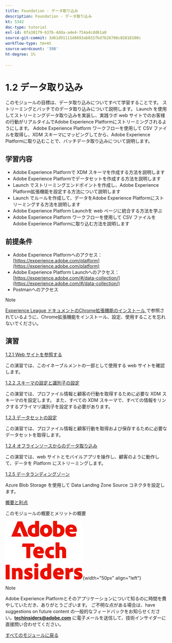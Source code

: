 ```yaml
---
title: Foundation - データ取り込み
description: Foundation - データ取り込み
kt: 5342
doc-type: tutorial
exl-id: 0fa38179-637b-4dda-a4e4-754a4cdd61a8
source-git-commit: 3d61d91111d8693ab031fbd7b26706c02818108c
workflow-type: tm+mt
source-wordcount: '398'
ht-degree: 1%

---
```


# 1.2 データ取り込み

このモジュールの目標は、データ取り込みについてすべて学習することです。 ストリーミングとバッチでのデータ取り込みについて説明します。 Launch を使用してストリーミングデータ取り込みを実装し、実践ラボ web サイトでのお客様の行動がリアルタイムでAdobe Experience Platformにストリーミングされるようにします。 Adobe Experience Platform ワークフローを使用して CSV ファイルを取得し、XDM スキーマにマッピングしてから、Adobe Experience Platformに取り込むことで、バッチデータ取り込みについて説明します。

## 学習内容

- Adobe Experience Platformで XDM スキーマを作成する方法を説明します
- Adobe Experience Platformでデータセットを作成する方法を説明します
- Launch でストリーミングエンドポイントを作成し、Adobe Experience Platform拡張機能を設定する方法について説明します
- Launch でルールを作成して、データをAdobe Experience Platformにストリーミングする方法を説明します
- Adobe Experience Platform Launchを web ページに統合する方法を学ぶ
- Adobe Experience Platform ワークフローを使用して CSV ファイルをAdobe Experience Platformに取り込む方法を説明します

## 前提条件

- Adobe Experience Platformへのアクセス：[https://experience.adobe.com/platform](https://experience.adobe.com/platform)
- Adobe Experience Platform Launchへのアクセス：[https://experience.adobe.com/#/data-collection/](https://experience.adobe.com/#/data-collection/)
- Postmanへのアクセス

>[!NOTE]
>
>[Experience League ドキュメントのChrome拡張機能のインストール ](../../../getting-started/gettingstarted/ex1.md) で参照されているように、Chrome拡張機能をインストール、設定、使用することを忘れないでください。

## 演習

[1.2.1 Web サイトを参照する](./ex1.md)

この演習では、このイネーブルメントの一部として使用する web サイトを確認します。

[1.2.2 スキーマの設定と識別子の設定](./ex2.md)

この演習では、プロファイル情報と顧客の行動を取得するために必要な XDM スキーマのを設定します。 また、すべての XDM スキーマで、すべての情報をリンクするプライマリ識別子を設定する必要があります。

[1.2.3 データセットの設定](./ex3.md)

この演習では、プロファイル情報と顧客行動を取得および保存するために必要なデータセットを取得します。

[1.2.4 オフラインソースからのデータ取り込み](./ex4.md)

この演習では、web サイトとモバイルアプリを操作し、顧客のように動作して、データを Platform にストリーミングします。

[1.2.5 データランディングゾーン](./ex5.md)

Azure Blob Storage を使用して Data Landing Zone Source コネクタを設定します。

[概要と利点](./summary.md)

このモジュールの概要とメリットの概要

![ 技術インサイダー ](./../../../../assets/images/techinsiders.png){width="50px" align="left"}

>[!NOTE]
>
>Adobe Experience Platformとそのアプリケーションについて知るのに時間を費やしていただき、ありがとうございます。 ご不明な点がある場合は、have suggestions on future content の一般的なフィードバックをお知らせください。**techinsiders@adobe.com** に電子メールを送信して、技術インサイダーに直接問い合わせてください。

[すべてのモジュールに戻る](./../../../../overview.md)
